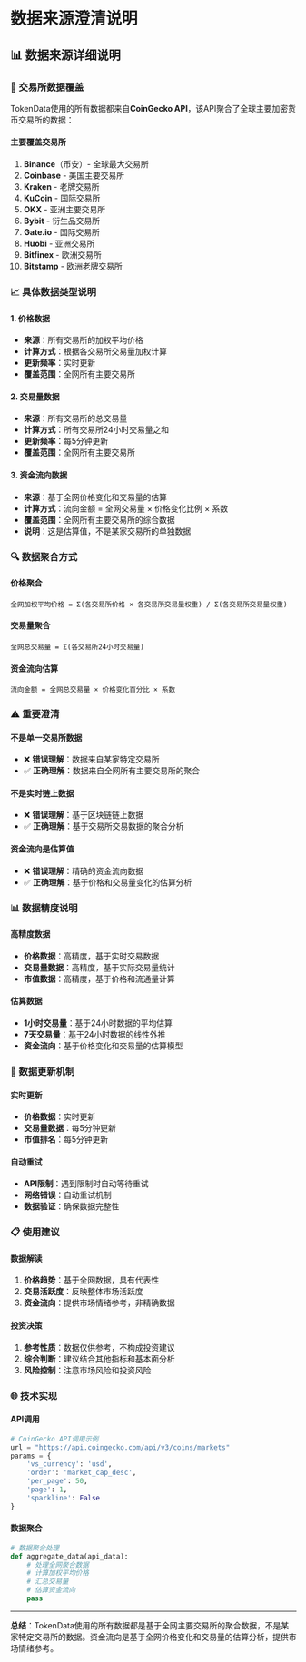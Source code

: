 # 数据来源澄清说明

## 📊 数据来源详细说明

### 🏢 交易所数据覆盖

TokenData使用的所有数据都来自**CoinGecko API**，该API聚合了全球主要加密货币交易所的数据：

#### 主要覆盖交易所
1. **Binance**（币安）- 全球最大交易所
2. **Coinbase** - 美国主要交易所  
3. **Kraken** - 老牌交易所
4. **KuCoin** - 国际交易所
5. **OKX** - 亚洲主要交易所
6. **Bybit** - 衍生品交易所
7. **Gate.io** - 国际交易所
8. **Huobi** - 亚洲交易所
9. **Bitfinex** - 欧洲交易所
10. **Bitstamp** - 欧洲老牌交易所

### 📈 具体数据类型说明

#### 1. 价格数据
- **来源**：所有交易所的加权平均价格
- **计算方式**：根据各交易所交易量加权计算
- **更新频率**：实时更新
- **覆盖范围**：全网所有主要交易所

#### 2. 交易量数据
- **来源**：所有交易所的总交易量
- **计算方式**：所有交易所24小时交易量之和
- **更新频率**：每5分钟更新
- **覆盖范围**：全网所有主要交易所

#### 3. 资金流向数据
- **来源**：基于全网价格变化和交易量的估算
- **计算方式**：流向金额 = 全网交易量 × 价格变化比例 × 系数
- **覆盖范围**：全网所有主要交易所的综合数据
- **说明**：这是估算值，不是某家交易所的单独数据

### 🔍 数据聚合方式

#### 价格聚合
```
全网加权平均价格 = Σ(各交易所价格 × 各交易所交易量权重) / Σ(各交易所交易量权重)
```

#### 交易量聚合
```
全网总交易量 = Σ(各交易所24小时交易量)
```

#### 资金流向估算
```
流向金额 = 全网总交易量 × 价格变化百分比 × 系数
```

### ⚠️ 重要澄清

#### 不是单一交易所数据
- ❌ **错误理解**：数据来自某家特定交易所
- ✅ **正确理解**：数据来自全网所有主要交易所的聚合

#### 不是实时链上数据
- ❌ **错误理解**：基于区块链链上数据
- ✅ **正确理解**：基于交易所交易数据的聚合分析

#### 资金流向是估算值
- ❌ **错误理解**：精确的资金流向数据
- ✅ **正确理解**：基于价格和交易量变化的估算分析

### 📊 数据精度说明

#### 高精度数据
- **价格数据**：高精度，基于实时交易数据
- **交易量数据**：高精度，基于实际交易量统计
- **市值数据**：高精度，基于价格和流通量计算

#### 估算数据
- **1小时交易量**：基于24小时数据的平均估算
- **7天交易量**：基于24小时数据的线性外推
- **资金流向**：基于价格变化和交易量的估算模型

### 🔄 数据更新机制

#### 实时更新
- **价格数据**：实时更新
- **交易量数据**：每5分钟更新
- **市值排名**：每5分钟更新

#### 自动重试
- **API限制**：遇到限制时自动等待重试
- **网络错误**：自动重试机制
- **数据验证**：确保数据完整性

### 📋 使用建议

#### 数据解读
1. **价格趋势**：基于全网数据，具有代表性
2. **交易活跃度**：反映整体市场活跃度
3. **资金流向**：提供市场情绪参考，非精确数据

#### 投资决策
1. **参考性质**：数据仅供参考，不构成投资建议
2. **综合判断**：建议结合其他指标和基本面分析
3. **风险控制**：注意市场风险和投资风险

### 🌐 技术实现

#### API调用
```python
# CoinGecko API调用示例
url = "https://api.coingecko.com/api/v3/coins/markets"
params = {
    'vs_currency': 'usd',
    'order': 'market_cap_desc',
    'per_page': 50,
    'page': 1,
    'sparkline': False
}
```

#### 数据聚合
```python
# 数据聚合处理
def aggregate_data(api_data):
    # 处理全网聚合数据
    # 计算加权平均价格
    # 汇总交易量
    # 估算资金流向
    pass
```

---

**总结**：TokenData使用的所有数据都是基于全网主要交易所的聚合数据，不是某家特定交易所的数据。资金流向是基于全网价格变化和交易量的估算分析，提供市场情绪参考。
